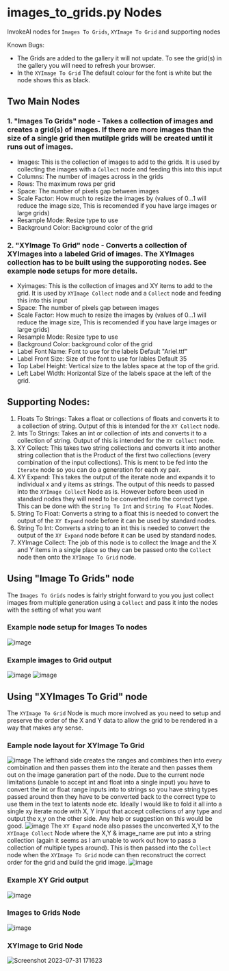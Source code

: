 # images_to_grids.py Nodes
InvokeAI nodes for `Images To Grids`, `XYImage To Grid` and supporting nodes

Known Bugs:
- The Grids are added to the gallery it will not update. To see the grid(s) in the gallery you will need to refresh your browser.
- In the `XYImage To Grid` The default colour for the font is white but the node shows this as black. 

## Two Main Nodes  

### 1. "Images To Grids" node - Takes a collection of images and creates a grid(s) of images. If there are more images than the size of a single grid then mutilple grids will be created until it runs out of images.
  - Images: This is the collection of images to add to the grids. It is used by collecting the images with a `Collect` node and feeding this into this input
  - Columns: The number of images across in the grids
  - Rows: The maximum rows per grid
  - Space: The number of pixels gap between images
  - Scale Factor: How much to resize the images by (values of 0...1 will reduce the image size, This is recomended if you have large images or large grids)
  - Resample Mode: Resize type to use
  - Background Color: Background color of the grid

### 2. "XYImage To Grid" node - Converts a collection of XYImages into a labeled Grid of images.  The XYImages collection has to be built using the supporoting nodes. See example node setups for more details.
  - Xyimages: This is the collection of images and XY items to add to the grid. It is used by `XYImage Collect` node and a `Collect` node and feeding this into this input
  - Space: The number of pixels gap between images
  - Scale Factor: How much to resize the images by (values of 0...1 will reduce the image size, This is recomended if you have large images or large grids)
  - Resample Mode: Resize type to use
  - Background Color: background color of the grid
  - Label Font Name: Font to use for the labels Default "Ariel.ttf"
  - Label Front Size: Size of the font to use for lables Default 35
  - Top Label Height: Vertical size to the lables space at the top of the grid.
  - Left Label Width: Horizontal Size of the labels space at the left of the grid.

## Supporting Nodes:
1. Floats To Strings: Takes a float or collections of floats and converts it to a collection of string. Output of this is intended for the `XY Collect` node.
2. Ints To Strings: Takes an int or collection of ints and converts it to a collection of string. Output of this is intended for the `XY Collect` node.
3. XY Collect:  This takes two string collections and converts it into another string collection that is the Product of the first two collections (every combination of the input collections). This is ment to be fed into the `Iterate` node so you can do a generation for each xy pair.
4. XY Expand: This takes the output of the iterate node and expands it to individual x and y items as strings. The output of this needs to passed into the `XYImage Collect` Node as is. However before been used in standard nodes they will need to be converted into the correct type. This can be done with the `String To Int` and `String To Float` Nodes. 
5. String To Float: Converts a string to a float this is needed to convert the output of the `XY Expand` node before it can be used by standard nodes.
6. String To Int: Converts a string to an int this is needed to convert the output of the `XY Expand` node before it can be used by standard nodes.
7. XYImage Collect: The job of this node is to collect the Image and the X and Y items in a single place so they can be passed onto the `Collect` node then onto the `XYImage To Grid` node.

## Using "Image To Grids" node
The `Images To Grids` nodes is fairly stright forward to you you just collect images from multiple generation using a `Collect` and pass it into the nodes with the setting of what you want
### Example node setup for Images To nodes
![image](https://github.com/skunkworxdark/XYGrid_nodes/assets/21961335/1f90d2e9-4a07-471b-b12c-ad4ec852dae2)
### Example images to Grid output 
![image](https://github.com/skunkworxdark/XYGrid_nodes/assets/21961335/5c244862-dbcf-4c6f-b021-059bc4f66f10)
![image](https://github.com/skunkworxdark/XYGrid_nodes/assets/21961335/1b3c8ec8-bc06-4dde-bacb-0a81b067b97b)

## Using "XYImages To Grid" node
The `XYImage To Grid` Node is much more involved as you need to setup and preserve the order of the X and Y data to allow the grid to be rendered in a way that makes any sense.
### Eample node layout for XYImage To Grid
![image](https://github.com/skunkworxdark/XYGrid_nodes/assets/21961335/08b1b1e0-de87-492e-941d-607b32bd2e7c)
The lefthand side creates the ranges and combines then into every combination and then passes them into the iterate and then passes them out on the image ganeration part of the node.  Due to the current node limitations (unable to accept int and float into a single input) you have to convert the int or float range inputs into to strings so you have string types passed around then they have to be converted back to the correct type to use them in the text to latents node etc. Ideally I would like to fold it all into a single xy iterate node with  X, Y input that accept collections of any type and output the x,y on the other side.   Any help or suggestion on this would be good.
![image](https://github.com/skunkworxdark/XYGrid_nodes/assets/21961335/7d2c1d3c-5207-4c96-a313-e59311cfc864)
The `XY Expand` node also passes the unconverted X,Y to the `XYImage Collect` Node where the X,Y & image_name are put into a string collection (again it seems as I am unable to work out how to pass a collection of multiple types around). This is then passed into the `Collect` node when the `XYImage To Grid` node can then reconstruct the correct order for the grid and build the grid image.
![image](https://github.com/skunkworxdark/XYGrid_nodes/assets/21961335/c2e8603c-24b1-47a3-a300-9b864854d47e)
### Example XY Grid output
![image](https://github.com/skunkworxdark/XYGrid_nodes/assets/21961335/4711596a-d117-4b11-a39f-887b2e171cca)

### Images to Grids Node
![image](https://github.com/skunkworxdark/XYGrid_nodes/assets/21961335/04b99d55-a2cd-4b49-940a-4ae4f1ccfc55)
### XYImage to Grid Node
![Screenshot 2023-07-31 171623](https://github.com/skunkworxdark/XYGrid_nodes/assets/21961335/442761a9-9ed4-48b6-9d93-1c277f428395)



